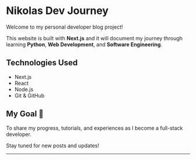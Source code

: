 # Nikolas Dev Journey

Welcome to my personal developer blog project!

This website is built with **Next.js** and it will document my journey through learning **Python**, **Web Development**, and **Software Engineering**.

## Technologies Used
- Next.js
- React
- Node.js
- Git & GitHub

## My Goal 🎯
To share my progress, tutorials, and experiences as I become a full-stack developer.

Stay tuned for new posts and updates!

---
